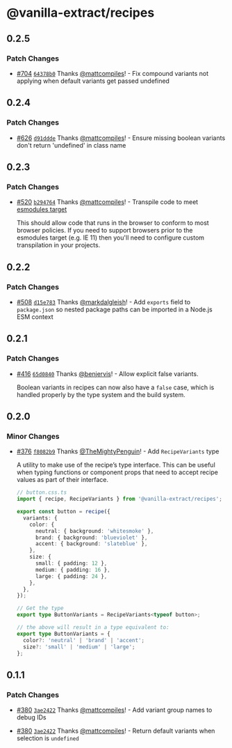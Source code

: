 # @vanilla-extract/recipes

## 0.2.5

### Patch Changes

- [#704](https://github.com/seek-oss/vanilla-extract/pull/704) [`64378b0`](https://github.com/seek-oss/vanilla-extract/commit/64378b083ed6fb54f073e77b62fefee673602742) Thanks [@mattcompiles](https://github.com/mattcompiles)! - Fix compound variants not applying when default variants get passed undefined

## 0.2.4

### Patch Changes

- [#626](https://github.com/seek-oss/vanilla-extract/pull/626) [`d91ddde`](https://github.com/seek-oss/vanilla-extract/commit/d91dddeb0d57f2322a6e3c1936cde2a2771d7414) Thanks [@mattcompiles](https://github.com/mattcompiles)! - Ensure missing boolean variants don't return 'undefined' in class name

## 0.2.3

### Patch Changes

- [#520](https://github.com/seek-oss/vanilla-extract/pull/520) [`b294764`](https://github.com/seek-oss/vanilla-extract/commit/b294764b7f3401cec88760894ff19c60ca1d4d1d) Thanks [@mattcompiles](https://github.com/mattcompiles)! - Transpile code to meet [esmodules target](https://babeljs.io/docs/en/babel-preset-env#targetsesmodules)

  This should allow code that runs in the browser to conform to most browser policies. If you need to support browsers prior to the esmodules target (e.g. IE 11) then you'll need to configure custom transpilation in your projects.

## 0.2.2

### Patch Changes

- [#508](https://github.com/seek-oss/vanilla-extract/pull/508) [`d15e783`](https://github.com/seek-oss/vanilla-extract/commit/d15e783c960144e3b3ca74128cb2d04fbbc16df1) Thanks [@markdalgleish](https://github.com/markdalgleish)! - Add `exports` field to `package.json` so nested package paths can be imported in a Node.js ESM context

## 0.2.1

### Patch Changes

- [#416](https://github.com/seek-oss/vanilla-extract/pull/416) [`65d0840`](https://github.com/seek-oss/vanilla-extract/commit/65d08407655579fd9d2bed3fea7df43521f10055) Thanks [@benjervis](https://github.com/benjervis)! - Allow explicit false variants.

  Boolean variants in recipes can now also have a `false` case, which is handled properly by the type system and the build system.

## 0.2.0

### Minor Changes

- [#376](https://github.com/seek-oss/vanilla-extract/pull/376) [`f8082b9`](https://github.com/seek-oss/vanilla-extract/commit/f8082b9b62c57f394bf82cf05296a680c3ef177b) Thanks [@TheMightyPenguin](https://github.com/TheMightyPenguin)! - Add `RecipeVariants` type

  A utility to make use of the recipe’s type interface. This can be useful when typing functions or component props that need to accept recipe values as part of their interface.

  ```ts
  // button.css.ts
  import { recipe, RecipeVariants } from '@vanilla-extract/recipes';

  export const button = recipe({
    variants: {
      color: {
        neutral: { background: 'whitesmoke' },
        brand: { background: 'blueviolet' },
        accent: { background: 'slateblue' },
      },
      size: {
        small: { padding: 12 },
        medium: { padding: 16 },
        large: { padding: 24 },
      },
    },
  });

  // Get the type
  export type ButtonVariants = RecipeVariants<typeof button>;

  // the above will result in a type equivalent to:
  export type ButtonVariants = {
    color?: 'neutral' | 'brand' | 'accent';
    size?: 'small' | 'medium' | 'large';
  };
  ```

## 0.1.1

### Patch Changes

- [#380](https://github.com/seek-oss/vanilla-extract/pull/380) [`3ae2422`](https://github.com/seek-oss/vanilla-extract/commit/3ae24220e2187475561e0be54631558076370fa4) Thanks [@mattcompiles](https://github.com/mattcompiles)! - Add variant group names to debug IDs

* [#380](https://github.com/seek-oss/vanilla-extract/pull/380) [`3ae2422`](https://github.com/seek-oss/vanilla-extract/commit/3ae24220e2187475561e0be54631558076370fa4) Thanks [@mattcompiles](https://github.com/mattcompiles)! - Return default variants when selection is `undefined`
